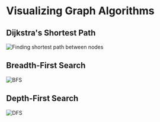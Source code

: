 # Visualizing Graph Algorithms

## Dijkstra's Shortest Path

<img src="https://i.imgflip.com/2qtwzq.gif" title="Finding shortest path between nodes"/>

## Breadth-First Search

<img src="https://i.imgflip.com/313fp9.gif" title="BFS"/>

## Depth-First Search

<img src="https://i.imgflip.com/313fsa.gif" title="DFS"/>

